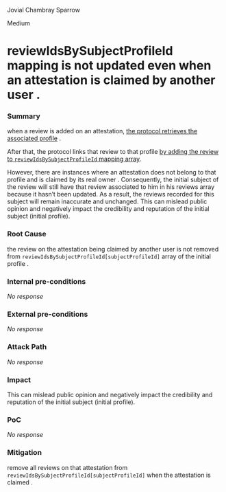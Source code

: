 Jovial Chambray Sparrow

Medium

# reviewIdsBySubjectProfileId mapping is not updated even when an attestation is claimed by another user .

### Summary

when a review is added on an attestation, [the protocol retrieves the associated profile](https://github.com/sherlock-audit/2024-10-ethos-network/blob/db37b9dc2b792e245eb683d8a956bcb7ef2f1a27/ethos/packages/contracts/contracts/EthosReview.sol#L195) .

After that, the protocol links that review to that profile  [by adding the review to `reviewIdsBySubjectProfileId` mapping array](https://github.com/sherlock-audit/2024-10-ethos-network/blob/db37b9dc2b792e245eb683d8a956bcb7ef2f1a27/ethos/packages/contracts/contracts/EthosReview.sol#L245-L248). 

However, there are instances where an attestation does not belong to that profile and is claimed by its real owner . Consequently, the initial subject of the review will still have that review associated to him in his reviews array because it hasn’t been updated. As a result, the reviews recorded for this subject will remain inaccurate and unchanged. This can mislead public opinion and negatively impact the credibility and reputation of the initial subject (initial profile).

### Root Cause

the review on the attestation being claimed by another user is not removed from `reviewIdsBySubjectProfileId[subjectProfileId]` array of the initial profile .

### Internal pre-conditions

_No response_

### External pre-conditions

_No response_

### Attack Path

_No response_

### Impact

This can mislead public opinion and negatively impact the credibility and reputation of the initial subject (initial profile).

### PoC

_No response_

### Mitigation

remove all reviews on that attestation from `reviewIdsBySubjectProfileId[subjectProfileId]` when the attestation is claimed .